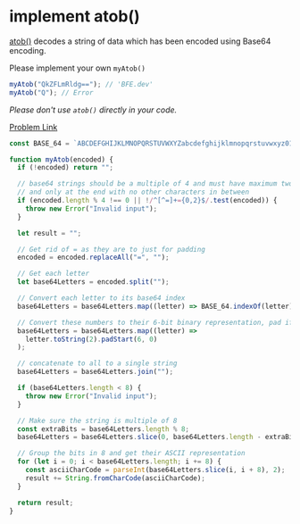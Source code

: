 # implement atob()

[atob()](https://developer.mozilla.org/en-US/docs/Web/API/WindowOrWorkerGlobalScope/atob) decodes a string of data which has been encoded using Base64 encoding.

Please implement your own `myAtob()`

```js
myAtob("QkZFLmRldg=="); // 'BFE.dev'
myAtob("Q"); // Error
```

<i>Please don't use `atob()` directly in your code.</i>

[Problem Link](https://bigfrontend.dev/problem/jest-assertion)

```js
const BASE_64 = `ABCDEFGHIJKLMNOPQRSTUVWXYZabcdefghijklmnopqrstuvwxyz0123456789+/`;

function myAtob(encoded) {
  if (!encoded) return "";

  // base64 strings should be a multiple of 4 and must have maximum two '='
  // and only at the end with no other characters in between
  if (encoded.length % 4 !== 0 || !/^[^=]+={0,2}$/.test(encoded)) {
    throw new Error("Invalid input");
  }

  let result = "";

  // Get rid of = as they are to just for padding
  encoded = encoded.replaceAll("=", "");

  // Get each letter
  let base64Letters = encoded.split("");

  // Convert each letter to its base64 index
  base64Letters = base64Letters.map((letter) => BASE_64.indexOf(letter));

  // Convert these numbers to their 6-bit binary representation, pad if needed
  base64Letters = base64Letters.map((letter) =>
    letter.toString(2).padStart(6, 0)
  );

  // concatenate to all to a single string
  base64Letters = base64Letters.join("");

  if (base64Letters.length < 8) {
    throw new Error("Invalid input");
  }

  // Make sure the string is multiple of 8
  const extraBits = base64Letters.length % 8;
  base64Letters = base64Letters.slice(0, base64Letters.length - extraBits);

  // Group the bits in 8 and get their ASCII representation
  for (let i = 0; i < base64Letters.length; i += 8) {
    const asciiCharCode = parseInt(base64Letters.slice(i, i + 8), 2);
    result += String.fromCharCode(asciiCharCode);
  }

  return result;
}
```
